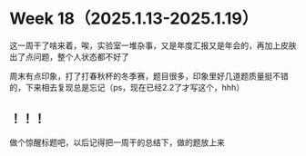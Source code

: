 # Week 18（2025.1.13-2025.1.19）

这一周干了啥来着，唉，实验室一堆杂事，又是年度汇报又是年会的，再加上皮肤出了点问题，整个人状态都不好了

周末有点印象，打了打春秋杯的冬季赛，题目很多，印象里好几道题质量挺不错的，下来相去复现总是忘记（ps，现在已经2.2了才写这个，hhh）

## ！！！

做个惊醒标题吧，以后记得把一周干的总结下，做的题放上来
